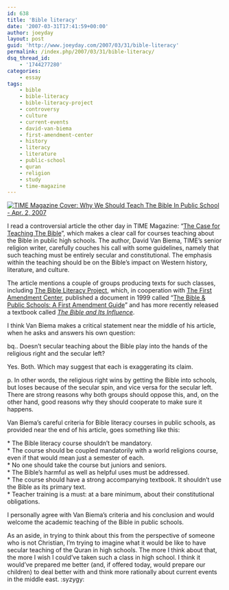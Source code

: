 ```yaml
---
id: 638
title: 'Bible literacy'
date: '2007-03-31T17:41:59+00:00'
author: joeyday
layout: post
guid: 'http://www.joeyday.com/2007/03/31/bible-literacy'
permalink: /index.php/2007/03/31/bible-literacy/
dsq_thread_id:
    - '1744277280'
categories:
    - essay
tags:
    - bible
    - bible-literacy
    - bible-literacy-project
    - controversy
    - culture
    - current-events
    - david-van-biema
    - first-amendment-center
    - history
    - literacy
    - literature
    - public-school
    - quran
    - religion
    - study
    - time-magazine
---
```


[![TIME Magazine Cover: Why We Should Teach The Bible In Public School - Apr. 2, 2007](/wp-content/uploads/2007/03/timecover-2007-04-02.jpg)](http://www.time.com/time/covers/0,16641,20070402,00.html)

I read a controversial article the other day in TIME Magazine: “[The Case for Teaching The Bible](http://www.time.com/time/magazine/article/0,9171,1601845,00.html)”, which makes a clear call for courses teaching about the Bible in public high schools. The author, David Van Biema, TIME’s senior religion writer, carefully couches his call with some guidelines, namely that such teaching must be entirely secular and constitutional. The emphasis within the teaching should be on the Bible’s impact on Western history, literature, and culture.

The article mentions a couple of groups producing texts for such classes, including [The Bible Literacy Project](http://www.bibleliteracy.org), which, in cooperation with [The First Amendment Center](http://www.firstamendmentcenter.org), published a document in 1999 called “[The Bible &amp; Public Schools: A First Amendment Guide](http://www.firstamendmentcenter.org/PDF/bible_guide_graphics.PDF)” and has more recently released a textbook called <cite>[The Bible and Its Influence](http://amazon.com/o/ASIN/0977030202/joeyday)</cite>.

I think Van Biema makes a critical statement near the middle of his article, when he asks and answers his own question:

bq.. Doesn’t secular teaching about the Bible play into the hands of the religious right and the secular left?

Yes. Both. Which may suggest that each is exaggerating its claim.

p. In other words, the religious right wins by getting the Bible into schools, but loses because of the secular spin, and vice versa for the secular left. There are strong reasons why both groups should oppose this, and, on the other hand, good reasons why they should cooperate to make sure it happens.

Van Biema’s careful criteria for Bible literacy courses in public schools, as provided near the end of his article, goes something like this:

\* The Bible literacy course shouldn’t be mandatory.  
\* The course should be coupled mandatorily with a world religions course, even if that would mean just a semester of each.  
\* No one should take the course but juniors and seniors.  
\* The Bible’s harmful as well as helpful uses must be addressed.  
\* The course should have a strong accompanying textbook. It shouldn’t use the Bible as its primary text.  
\* Teacher training is a must: at a bare minimum, about their constitutional obligations.

I personally agree with Van Biema’s criteria and his conclusion and would welcome the academic teaching of the Bible in public schools.

As an aside, in trying to think about this from the perspective of someone who is not Christian, I’m trying to imagine what it would be like to have secular teaching of the Quran in high schools. The more I think about that, the more I wish I could’ve taken such a class in high school. I think it would’ve prepared me better (and, if offered today, would prepare our children) to deal better with and think more rationally about current events in the middle east. :syzygy: